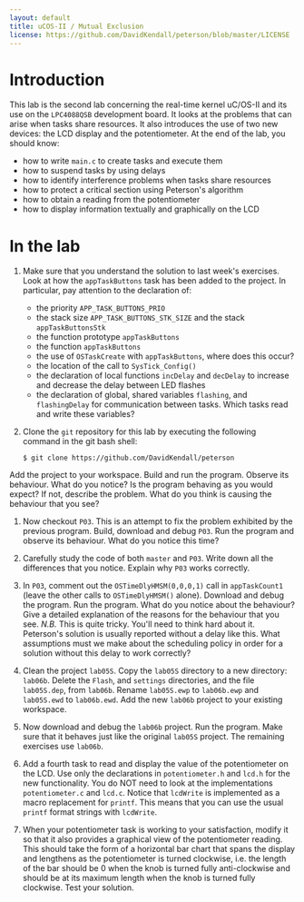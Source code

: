 ```yaml
---
layout: default
title: uCOS-II / Mutual Exclusion
license: https://github.com/DavidKendall/peterson/blob/master/LICENSE
---
```


# Introduction

This lab is the second lab concerning the real-time kernel uC/OS-II
and its use on the `LPC4088QSB` development board. It looks at
the problems that can arise when tasks share resources. It also
introduces the use of two new devices: the LCD display and the
potentiometer. At the end of the lab, you should know:

* how to write `main.c` to create tasks and execute them
* how to suspend tasks by using delays
* how to identify interference problems when
tasks share resources
* how to protect a critical section using Peterson's algorithm
* how to obtain a reading from the potentiometer
* how to display information textually and graphically on the LCD

# In the lab

1.  Make sure that you understand the solution to last week's
exercises. Look at how the `appTaskButtons` task has been added to the
project. In particular, pay attention to the declaration of:
    * the priority `APP_TASK_BUTTONS_PRIO`
    * the stack size `APP_TASK_BUTTONS_STK_SIZE` and the
      stack `appTaskButtonsStk`
    * the function prototype `appTaskButtons`
    * the function `appTaskButtons` 
    * the use of `OSTaskCreate` with `appTaskButtons`,
          where does this occur?
    * the location of the call to `SysTick_Config()`
    * the declaration of local functions `incDelay` and 
          `decDelay` to increase and decrease the delay between
          LED flashes
    * the declaration of global, shared variables `flashing`,
          and `flashingDelay` for communication
          between tasks. Which tasks read and write these variables?

1. Clone the `git` repository for this lab by executing the following
command in the git bash shell:

    ``` shell-session 
    $ git clone https://github.com/DavidKendall/peterson 
    ``` 
Add the project to your workspace. Build and run the program. Observe
its behaviour. What do you notice? Is the program behaving as you
would expect? If not, describe the problem. What do you think is
causing the behaviour that you see?

1. Now checkout `P03`. This is an attempt to fix the problem exhibited
  by the previous program. Build, download and debug `P03`. Run the
  program and observe its behaviour. What do you notice this time?

1. Carefully study the code of both `master` and `P03`. Write down all
  the differences that you notice. Explain why `P03` works correctly.

1. In `P03`, comment out the `OSTimeDlyHMSM(0,0,0,1)` call in 
  `appTaskCount1` (leave the other calls
  to `OSTimeDlyHMSM()` alone). Download and debug the
  program. Run the program. What do you notice about the behaviour?
  Give a detailed explanation of the reasons for the behaviour that
  you see. *N.B.* This is quite tricky. You'll need to think hard
  about it. Peterson's solution is usually reported without a delay
  like this. What assumptions must we make about the scheduling
  policy in order for a solution without this delay to work correctly?

10. Clean the project `lab05S`. Copy the `lab05S`
  directory to a new directory: `lab06b`. Delete the
  `Flash`, and `settings` directories, and the file
  `lab05S.dep`, from `lab06b`. Rename `lab05S.ewp` to
  `lab06b.ewp` and `lab05S.ewd` to `lab06b.ewd`. Add
  the new `lab06b` project to your existing workspace.

11. Now download and debug the `lab06b` project. Run the
  program. Make sure that it behaves just like the original
  `lab05S` project. The remaining exercises use `lab06b`.

12. Add a fourth task to read and display the value of the
  potentiometer on the LCD. Use only the declarations in 
  `potentiometer.h` and `lcd.h` for the new functionality.
  You do NOT need to look at the implementations 
  `potentiometer.c` and `lcd.c`. Notice that `lcdWrite`
  is implemented as a macro replacement for `printf`. This means
  that you can use the usual `printf` format strings with 
  `lcdWrite`.

13. When your potentiometer task is working to your satisfaction,
  modify it so that it also provides a graphical view of the
  potentiometer reading. This should take the form of a 
  horizontal bar chart that spans the display and lengthens as the
  potentiometer is turned clockwise, i.e. the length of the bar
  should be 0 when the knob is turned fully anti-clockwise and
  should be at its maximum length when the knob is turned fully
  clockwise. Test your solution.
